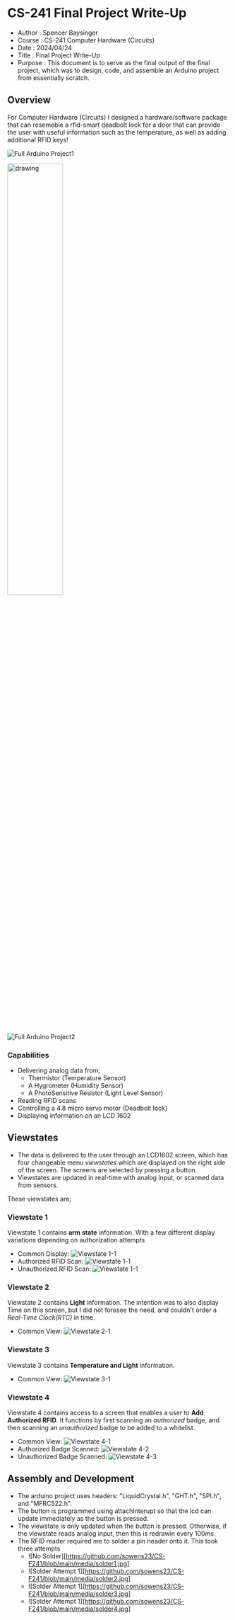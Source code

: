 # CS-241 Final Project Write-Up
- Author  : Spencer Baysinger
- Course  : CS-241 Computer Hardware (Circuits)
- Date    : 2024/04/24
- Title   : Final Project Write-Up
- Purpose : This document is to serve as the final output of the final project, which was to design, code, and assemble an Arduino project from essentially scratch.

## Overview
For Computer Hardware (Circuits) I designed a hardware/software package that can resemeble a rfid-smart deadbolt lock for a door that can provide the user with useful information such as the temperature, as well as adding additional RFID keys!

![Full Arduino Project1]()

<img src="https://github.com/sowens23/CS-F241/blob/main/media/fullpic1.jpg" alt="drawing" width="50%"/>

![Full Arduino Project2](https://github.com/sowens23/CS-F241/blob/main/media/fullpic2.jpg)

### Capabilities
  - Delivering analog data from;
    - Thermistor (Temperature Sensor) 
    - A Hygrometer (Humidity Sensor)
    - A PhotoSensitive Resistor (Light Level Sensor)
  - Reading RFID scans
  - Controlling a 4.8 micro servo motor (Deadbolt lock)
  - Displaying information on an LCD 1602

## Viewstates

- The data is delivered to the user through an LCD1602 screen, which has four changeable menu *viewstates* which are displayed on the right side of the screen. The screens are selected by pressing a button.
- Viewstates are updated in real-time with analog input, or scanned data from sensors.

These viewstates are;

### **Viewstate 1**
Viewstate 1 contains **arm state** information. With a few different display variations depending on authorization attempts
- Common Display: ![Viewstate 1-1](https://github.com/sowens23/CS-F241/blob/main/media/1-1.jpg)
- Authorized RFID Scan: ![Viewstate 1-1](https://github.com/sowens23/CS-F241/blob/main/media/1-2.jpg)
- Unauthorized RFID Scan: ![Viewstate 1-1](https://github.com/sowens23/CS-F241/blob/main/media/1-3.jpg)

### **Viewstate 2**
Viewstate 2 contains **Light** information. The intention was to also display Time on this screen, but I did not foresee the need, and couldn't order a *Real-Time Clock(RTC)* in time.
  - Common View: ![Viewstate 2-1](https://github.com/sowens23/CS-F241/blob/main/media/2-1.jpg)

### **Viewstate 3**
Viewstate 3 contains **Temperature and Light** information. 
  - Common View: ![Viewstate 3-1](https://github.com/sowens23/CS-F241/blob/main/media/3-1.jpg)

### **Viewstate 4**
Viewstate 4 contains access to a screen that enables a user to **Add Authorized RFID**. It functions by first scanning an *authorized* badge, and then scanning an *unauthorized* badge to be added to a whitelist. 
  - Common View: ![Viewstate 4-1](https://github.com/sowens23/CS-F241/blob/main/media/4-1.jpg)
  - Authorized Badge Scanned: ![Viewstate 4-2](https://github.com/sowens23/CS-F241/blob/main/media/4-2.jpg)
  - Unauthorized Badge Scanned: ![Viewstate 4-3](https://github.com/sowens23/CS-F241/blob/main/media/4-3.jpg)

## Assembly and Development
- The arduino project uses headers: "LiquidCrystal.h", "GHT.h", "SPI.h", and "MFRC522.h". 
- The button is programmed using attachInterupt so that the lcd can update immediately as the button is pressed.
- The viewstate is only updated when the button is pressed. Otherwise, if the viewstate reads analog input, then this is redrawin every 100ms.
- The RFID reader required me to solder a pin header onto it. This took three attempts
  - ![No Solder][https://github.com/sowens23/CS-F241/blob/main/media/solder1.jpg]
  - ![Solder Attempt 1][https://github.com/sowens23/CS-F241/blob/main/media/solder2.jpg]
  - ![Solder Attempt 1][https://github.com/sowens23/CS-F241/blob/main/media/solder3.jpg]
  - ![Solder Attempt 1][https://github.com/sowens23/CS-F241/blob/main/media/solder4.jpg]

